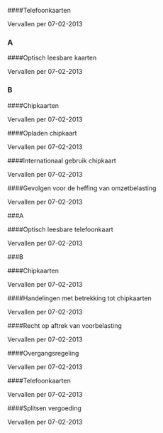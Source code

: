 <meta http-equiv='Content-Type' content='text/html; charset=utf-8' />


####Telefoonkaarten

Vervallen per 07-02-2013 

### A  

####Optisch leesbare kaarten

Vervallen per 07-02-2013 

### B  

####Chipkaarten

Vervallen per 07-02-2013 

####Opladen chipkaart

Vervallen per 07-02-2013 

####Internationaal gebruik chipkaart

Vervallen per 07-02-2013 

####Gevolgen voor de heffing van omzetbelasting

Vervallen per 07-02-2013 

###A 

####Optisch leesbare telefoonkaart

Vervallen per 07-02-2013 

###B 

####Chipkaarten

Vervallen per 07-02-2013 

####Handelingen met betrekking tot chipkaarten

Vervallen per 07-02-2013 

####Recht op aftrek van voorbelasting

Vervallen per 07-02-2013 

####Overgangsregeling

Vervallen per 07-02-2013 

####Telefoonkaarten

Vervallen per 07-02-2013 

####Splitsen vergoeding

Vervallen per 07-02-2013 

